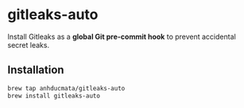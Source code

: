 # gitleaks-auto

Install Gitleaks as a **global Git pre-commit hook** to prevent accidental secret leaks.

## Installation

```bash
brew tap anhducmata/gitleaks-auto
brew install gitleaks-auto
